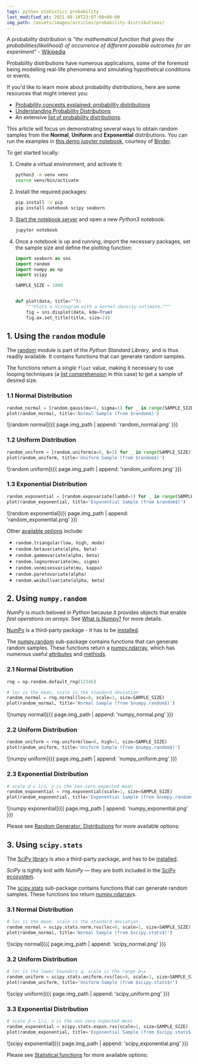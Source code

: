```yaml
---
tags: python statistics probability
last_modified_at: 2021-08-10T23:07:00+00:00
img_path: /assets/images/articles/probability-distributions/
---
```


A probability distribution is *"the mathematical function that gives the probabilities(likelihood) of occurrence of different possible outcomes for an experiment"* - [Wikipedia][prob_dist_wiki]

Probability distributions have numerous applications, some of the foremost being modelling real-life phenomena and simulating hypothetical conditions or events.

If you'd like to learn more about probability distributions, here are some resources that might interest you:

- [Probability concepts explained: probability distributions][linked_blog_1]
- [Understanding Probability Distributions][linked_blog_2]
- An extensive [list of probability distributions][dist_list_wiki].

This article will focus on demonstrating several ways to obtain random samples from the **Normal**, **Uniform** and **Exponential** distributions. You can run the examples in [this demo jupyter notebook][notebook], courtesy of [Binder][binder].

To get started locally:

1. Create a virtual environment, and activate it:

    ```bash
    python3 -m venv venv
    source venv/bin/activate
    ```

2. Install the required packages:

    ```bash
    pip install -U pip
    pip install notebook scipy seaborn
    ```

3. [Start the notebook server][running_jupyter] and open a new *Python3* notebook:

    ```bash
    jupyter notebook
    ```

4. Once a notebook is up and running, import the necessary packages, set the sample size and define the plotting function:

    ```python
    import seaborn as sns
    import random
    import numpy as np
    import scipy

    SAMPLE_SIZE = 1000


    def plot(data, title=""):
        """Plots a histogram with a kernel-density-estimate."""
        fig = sns.displot(data, kde=True)
        fig.ax.set_title(title, size=14)
    ```

[prob_dist_wiki]: https://en.wikipedia.org/wiki/Probability_distribution
[notebook]: https://mybinder.org/v2/gh/Tim-Abwao/blog-projects/HEAD?filepath=sampling-from-probability-distributions%2FProbalility%20Distributions%20in%20Python.ipynb
[linked_blog_1]: https://towardsdatascience.com/probability-concepts-explained-probability-distributions-introduction-part-3-4a5db81858dc
[linked_blog_2]: https://statisticsbyjim.com/basics/probability-distributions/
[dist_list_wiki]: https://en.wikipedia.org/wiki/List_of_probability_distributions
[binder]: https://mybinder.org/
[running_jupyter]: https://jupyter.readthedocs.io/en/latest/running.html

## 1. Using the `random` module

The [random][random] module is part of the *Python Standard Library*, and is thus readily available. It contains functions that can generate random samples.

The functions return a *single* `float` value, making it necessary to use looping techniques (a [list comprehension][list_comp] in this case) to get a sample of desired size.

### 1.1 Normal Distribution

```python
random_normal = [random.gauss(mu=0, sigma=1) for _ in range(SAMPLE_SIZE)]
plot(random_normal, title='Normal Sample (from $random$)')
```

![random normal]({{ page.img_path | append: 'random_normal.png' }})

### 1.2 Uniform Distribution

```python
random_uniform = [random.uniform(a=0, b=1) for _ in range(SAMPLE_SIZE)]
plot(random_uniform, title='Uniform Sample (from $random$)')
```

![random uniform]({{ page.img_path | append: 'random_uniform.png' }})

### 1.3 Exponential Distribution

```python
random_exponential = [random.expovariate(lambd=1) for _ in range(SAMPLE_SIZE)]
plot(random_exponential, title='Exponential Sample (from $random$)')
```

![random exponential]({{ page.img_path | append: 'random_exponential.png' }})

Other [available options][random_functions] include:

- `random.triangular(low, high, mode)`
- `random.betavariate(alpha, beta)`
- `random.gammavariate(alpha, beta)`
- `random.lognormvariate(mu, sigma)`
- `random.vonmisesvariate(mu, kappa)`
- `random.paretovariate(alpha)`
- `random.weibullvariate(alpha, beta)`

[list_comp]: https://docs.python.org/3/tutorial/datastructures.html#list-comprehensions
[random]: https://docs.python.org/3/library/random.html
[random_functions]: https://docs.python.org/3/library/random.html#real-valued-distributions

## 2. Using `numpy.random`

*NumPy* is much beloved in *Python* because it provides objects that enable *fast operations on arrays*. See [What is Numpy?][numpy_intro] for more details.

[NumPy][numpy] is a third-party package - it has to be [installed][numpy_install].

The [numpy.random][numpy_random] sub-package contains functions that can generate random samples. These functions return a [numpy.ndarray][numpy_ndarray], which has numerous useful [attributes][numpy_attributes] and [methods][numpy_methods].

### 2.1 Normal Distribution

```python
rng = np.random.default_rng(12345)

# loc is the mean, scale is the standard deviation
random_normal = rng.normal(loc=0, scale=1, size=SAMPLE_SIZE)
plot(random_normal, title='Normal Sample (from $numpy.random$)')
```

![numpy normal]({{ page.img_path | append: 'numpy_normal.png' }})

### 2.2 Uniform Distribution

```python
random_uniform = rng.uniform(low=0, high=1, size=SAMPLE_SIZE)
plot(random_uniform, title='Uniform Sample (from $numpy.random$)')
```

![numpy uniform]({{ page.img_path | append: 'numpy_uniform.png' }})

### 2.3 Exponential Distribution

```python
# scale 𝛽 = 1/𝜆, 𝜆 is the non-zero expected mean
random_exponential = rng.exponential(scale=1, size=SAMPLE_SIZE)
plot(random_exponential, title='Exponential Sample (from $numpy.random$)')
```

![numpy exponential]({{ page.img_path | append: 'numpy_exponential.png' }})

Please see [Random Generator: Distributions][numpy_dist] for more available options:

[numpy]: https://numpy.org/doc/stable/user/index.html
[numpy_install]: https://numpy.org/install/
[numpy_intro]: https://numpy.org/doc/stable/user/whatisnumpy.html
[numpy_random]: https://numpy.org/doc/stable/reference/random/index.html
[numpy_dist]: https://numpy.org/doc/stable/reference/random/generator.html#distributions
[numpy_ndarray]: https://numpy.org/doc/stable/reference/arrays.ndarray.html
[numpy_attributes]: https://numpy.org/doc/stable/reference/arrays.ndarray.html#array-attributes
[numpy_methods]: https://numpy.org/doc/stable/reference/arrays.ndarray.html#array-methods

## 3. Using `scipy.stats`

The [SciPy library][scipy_lib] is also a third-party package, and has to be [installed][scipy_install].

*SciPy* is tightly knit with *NumPy* — they are both included in the [SciPy ecosystem][scipy].

The [scipy.stats][scipy_stats] sub-package contains functions that can generate random samples. These functions too return [numpy.ndarray][numpy_ndarray]s.

### 3.1 Normal Distribution

```python
# loc is the mean, scale is the standard deviation
random_normal = scipy.stats.norm.rvs(loc=0, scale=1, size=SAMPLE_SIZE)
plot(random_normal, title='Normal Sample (from $scipy.stats$)')
```

![scipy normal]({{ page.img_path | append: 'scipy_normal.png' }})

### 3.2 Uniform Distribution

```python
# loc is the lower boundary 𝑎, scale is the range 𝑏−𝑎
random_uniform = scipy.stats.uniform.rvs(loc=0, scale=1, size=SAMPLE_SIZE)
plot(random_uniform, title='Uniform Sample (from $scipy.stats$)')
```

![scipy uniform]({{ page.img_path | append: 'scipy_uniform.png' }})

### 3.3 Exponential Distribution

```python
# scale 𝛽 = 1/𝜆, 𝜆 is the non-zero expected mean
random_exponential = scipy.stats.expon.rvs(scale=1, size=SAMPLE_SIZE)
plot(random_exponential, title='Exponential Sample (from $scipy.stats$)')
```

![scipy exponential]({{ page.img_path | append: 'scipy_exponential.png' }})

Please see [Statistical functions][scipy_stats] for more available options:

[scipy]: https://scipy.org/index.html
[scipy_lib]: https://docs.scipy.org/doc/scipy/reference/index.html
[scipy_install]: https://scipy.org/install.html
[scipy_stats]: https://docs.scipy.org/doc/scipy/reference/stats.html
